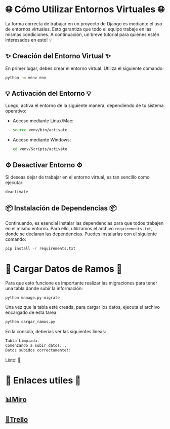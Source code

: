 # 🌐 Cómo Utilizar Entornos Virtuales 🌐

La forma correcta de trabajar en un proyecto de Django es mediante el uso de entornos virtuales. Esto garantiza que todo el equipo trabaje en las mismas condiciones. A continuación, un breve tutorial para quienes estén interesados en esto! 💡

## ✨ Creación del Entorno Virtual ✨

En primer lugar, debes crear el entorno virtual. Utiliza el siguiente comando:

```bash
python -m venv env
```

## 💡 Activación del Entorno 💡

Luego, activa el entorno de la siguiente manera, dependiendo de tu sistema operativo:

- Acceso mediante Linux/Mac:

    ```bash
    source venv/bin/activate
    ```

- Acceso mediante Windows:

    ```bash
    cd venv/Scripts/activate
    ```

## ⚙️ Desactivar Entorno ⚙️

Si deseas dejar de trabajar en el entorno virtual, es tan sencillo como ejecutar:

```bash
deactivate
```

## 📦 Instalación de Dependencias 📦

Continuando, es esencial instalar las dependencias para que todos trabajen en el mismo entorno. Para ello, utilizamos el archivo `requirements.txt`, donde se declaran las dependencias. Puedes instalarlas con el siguiente comando:

```bash
pip install -r requirements.txt
```

# 💾 Cargar Datos de Ramos 💾

Para que esto funcione
 es importante realizar las migraciones para tener una tabla donde subir la información:

```bash
python manage.py migrate
```

Una vez que la tabla esté creada, para cargar los datos, ejecuta el archivo encargado de esta tarea:

```bash
python cargar_ramos.py
```

En la consola, deberías ver las siguientes líneas:

```bash
Tabla Limpiada.
Comenzando a subir datos...
Datos subidos correctamente!!
```
Listo! 🐣

# 🔗 Enlaces utiles 🔗

## [📊Miro](https://miro.com/welcomeonboard/aVowMjBSend0ZEt0dDkwOFNXSE5zVGNCVzFFWWZQTnFKRk1qenZsQ3ZwTUxTdWxwajN4Q1NBSXNPdG0zUkJuT3wzNDU4NzY0NTI0OTgwNTY3ODMwfDI=?share_link_id=294707861775)

## [📑Trello](https://trello.com/b/jBEMMwqU/intro)